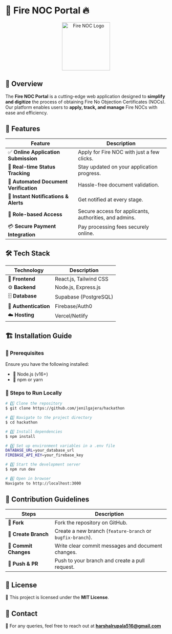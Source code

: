 # 🚒 Fire NOC Portal 🔥

<p align="center">
  <img src="https://lsgonline.rajasthan.gov.in/images/fire-noc-service.png" alt="Fire NOC Logo" width="150"/>
</p>

## 🌟 Overview
The **Fire NOC Portal** is a cutting-edge web application designed to **simplify and digitize** the process of obtaining Fire No Objection Certificates (NOCs). Our platform enables users to **apply, track, and manage** Fire NOCs with ease and efficiency.

## 🚀 Features

| Feature | Description |
|---------|------------|
| ✅ **Online Application Submission** | Apply for Fire NOC with just a few clicks. |
| 🔄 **Real-time Status Tracking** | Stay updated on your application progress. |
| 📄 **Automated Document Verification** | Hassle-free document validation. |
| 📢 **Instant Notifications & Alerts** | Get notified at every stage. |
| 🔐 **Role-based Access** | Secure access for applicants, authorities, and admins. |
| 💳 **Secure Payment Integration** | Pay processing fees securely online. |

## 🛠️ Tech Stack

| Technology | Description |
|------------|------------|
| 🎨 **Frontend** | React.js, Tailwind CSS |
| ⚙️ **Backend** | Node.js, Express.js |
| 🗄️ **Database** | Supabase (PostgreSQL) |
| 🔐 **Authentication** | Firebase/Auth0 |
| ☁️ **Hosting** | Vercel/Netlify |

## 🏗️ Installation Guide
### 🔹 Prerequisites
Ensure you have the following installed:
- 📌 Node.js (v16+)
- 📌 npm or yarn

### 🔹 Steps to Run Locally

```sh
# 1️⃣ Clone the repository
$ git clone https://github.com/jenilgajera/hackathon

# 2️⃣ Navigate to the project directory
$ cd hackathon

# 3️⃣ Install dependencies
$ npm install

# 4️⃣ Set up environment variables in a .env file
DATABASE_URL=your_database_url
FIREBASE_API_KEY=your_firebase_key

# 5️⃣ Start the development server
$ npm run dev

# 6️⃣ Open in browser
Navigate to http://localhost:3000
```

## 🤝 Contribution Guidelines

| Steps | Description |
|-------|------------|
| 🔹 **Fork** | Fork the repository on GitHub. |
| 🔹 **Create Branch** | Create a new branch (`feature-branch` or `bugfix-branch`). |
| 🔹 **Commit Changes** | Write clear commit messages and document changes. |
| 🔹 **Push & PR** | Push to your branch and create a pull request. |

## 📜 License
📝 This project is licensed under the **MIT License**.

## 📧 Contact
📩 For any queries, feel free to reach out at **harshalrupala516@gmail.com**
